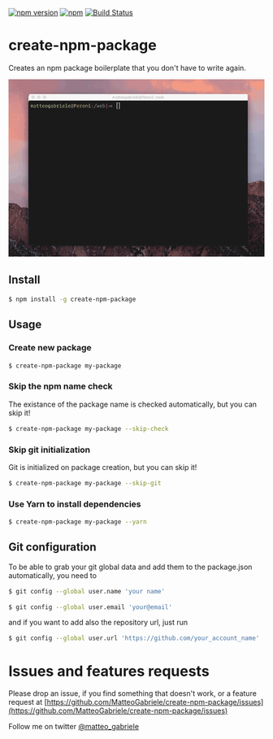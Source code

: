 [![npm version](https://badge.fury.io/js/create-npm-package.svg)](https://badge.fury.io/js/create-npm-package) 
[![npm](https://img.shields.io/npm/dm/create-npm-package.svg)](https://www.npmjs.com/package/create-npm-package)
[![Build Status](https://travis-ci.org/marcosvidolin/create-npm-package.svg?branch=master)](https://travis-ci.org/marcosvidolin/create-npm-package)

# create-npm-package

Creates an npm package boilerplate that you don't have to write again.

![alt tag](https://raw.githubusercontent.com/MatteoGabriele/create-npm-package/master/example.gif)


## Install

```bash
$ npm install -g create-npm-package
```

## Usage

### Create new package

```bash
$ create-npm-package my-package
```

### Skip the npm name check

The existance of the package name is checked automatically, but you can skip it!

```bash
$ create-npm-package my-package --skip-check
```

### Skip git initialization 

Git is initialized on package creation, but you can skip it!

```bash
$ create-npm-package my-package --skip-git
```

### Use Yarn to install dependencies

```bash
$ create-npm-package my-package --yarn
```

## Git configuration

To be able to grab your git global data and add them to the package.json automatically, you need to 

```bash
$ git config --global user.name 'your name'
```

```bash
$ git config --global user.email 'your@email'
```

and if you want to add also the repository url, just run 

```bash
$ git config --global user.url 'https://github.com/your_account_name'
```

# Issues and features requests

Please drop an issue, if you find something that doesn't work, or a feature request at [https://github.com/MatteoGabriele/create-npm-package/issues](https://github.com/MatteoGabriele/create-npm-package/issues)

Follow me on twitter [@matteo\_gabriele](https://twitter.com/matteo_gabriele)
